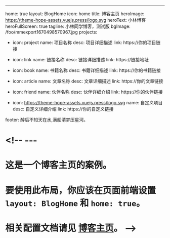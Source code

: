 ---
home: true
layout: BlogHome
icon: home
title: 博客主页
heroImage: https://theme-hope-assets.vuejs.press/logo.svg
heroText: 小林博客
heroFullScreen: true
tagline: 小林同学博客，测试版
bgImage: /foo/mmexport1670498570967.jpg
projects:
  - icon: project
    name: 项目名称
    desc: 项目详细描述
    link: https://你的项目链接

  - icon: link
    name: 链接名称
    desc: 链接详细描述
    link: https://链接地址

  - icon: book
    name: 书籍名称
    desc: 书籍详细描述
    link: https://你的书籍链接

  - icon: article
    name: 文章名称
    desc: 文章详细描述
    link: https://你的文章链接

  - icon: friend
    name: 伙伴名称
    desc: 伙伴详细介绍
    link: https://你的伙伴链接

  - icon: https://theme-hope-assets.vuejs.press/logo.svg
    name: 自定义项目
    desc: 自定义详细介绍
    link: https://你的自定义链接

footer: 醉后不知天在水,满船清梦压星河。
# <!-- ---

# 这是一个博客主页的案例。

# 要使用此布局，你应该在页面前端设置 `layout: BlogHome` 和 `home: true`。

# 相关配置文档请见 [博客主页](https://theme-hope.vuejs.press/zh/guide/blog/home.html)。 -->
